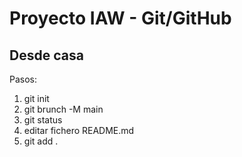 # Proyecto IAW - Git/GitHub
## Desde casa
Pasos: 
1. git init
2. git brunch -M main
3. git status
4. editar fichero README.md
5. git add .